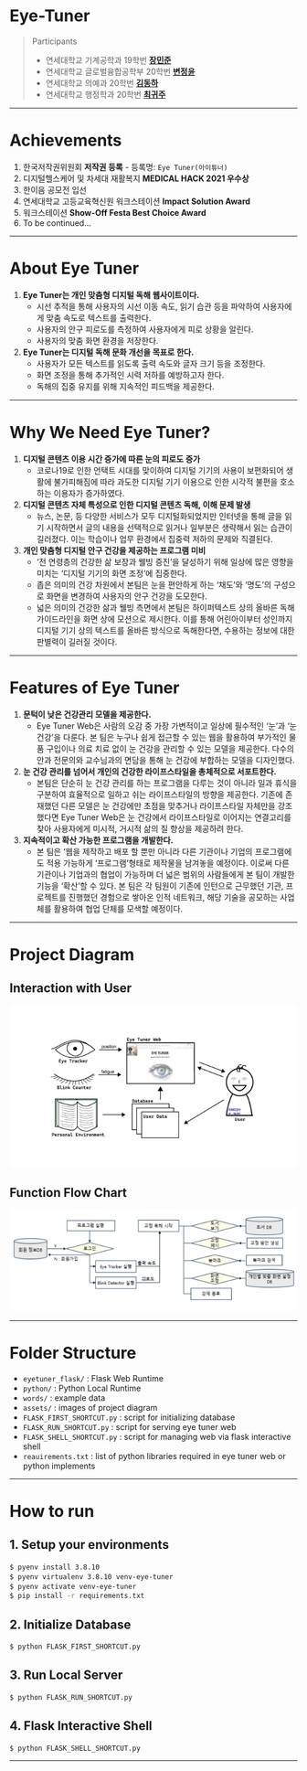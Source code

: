 # Eye-Tuner

> Participants
> * 연세대학교 기계공학과 19학번 **[장민준](https://github.com/wkdalswns0427/)**
> * 연세대학교 글로벌융합공학부 20학번 **[변정윤](https://github.com/bluesaurus01/)**
> * 연세대학교 의예과 20학번 **[김동하](https://github.com/kdha0727/)**
> * 연세대학교 행정학과 20학번 **[최귀주](#)**

---

# Achievements

1. 한국저작권위원회 **저작권 등록** - 등록명: `Eye Tuner(아이튜너)`
2. 디지털헬스케어 및 차세대 재활복지 **MEDICAL HACK 2021 우수상**
3. 한이음 공모전 입선
4. 연세대학교 고등교육혁신원 워크스테이션 **Impact Solution Award**
5. 워크스테이션 **Show-Off Festa Best Choice Award**
6. To be continued...

---

# About Eye Tuner

1) **Eye Tuner는 개인 맞춤형 디지털 독해 웹사이트이다.**
   - 시선 추적을 통해 사용자의 시선 이동 속도, 읽기 습관 등을 파악하여 사용자에게 맞춤 속도로 텍스트를 출력한다.
   - 사용자의 안구 피로도를 측정하여 사용자에게 피로 상황을 알린다.
   - 사용자의 맞춤 화면 환경을 저장한다.
2) **Eye Tuner는 디지털 독해 문화 개선을 목표로 한다.**
   - 사용자가 모든 텍스트를 읽도록 출력 속도와 글자 크기 등을 조정한다.
   - 화면 조정을 통해 추가적인 시력 저하를 예방하고자 한다.
   - 독해의 집중 유지를 위해 지속적인 피드백을 제공한다.

---

# Why We Need Eye Tuner?

1) **디지털 콘텐츠 이용 시간 증가에 따른 눈의 피로도 증가**
   - 코로나19로 인한 언택트 시대를 맞이하여 디지털 기기의 사용이 보편화되어 생활에 불가피해짐에 따라 과도한 디지털 기기 이용으로 인한 시각적 불편을 호소하는 이용자가 증가하였다.
2) **디지털 콘텐츠 자체 특성으로 인한 디지털 콘텐츠 독해, 이해 문제 발생**
   - 뉴스, 논문, 등 다양한 서비스가 모두 디지털화되었지만 인터넷을 통해 글을 읽기 시작하면서 글의 내용을 선택적으로 읽거나 일부분은 생략해서 읽는 습관이 길러졌다. 이는 학습이나 업무 환경에서 집중력 저하의 문제와 직결된다.
3) **개인 맞춤형 디지털 안구 건강을 제공하는 프로그램 미비**
   - ‘전 연령층의 건강한 삶 보장과 웰빙 증진’을 달성하기 위해 일상에 많은 영향을 미치는 ‘디지털 기기의 화면 조정’에 집중한다. 
   - 좁은 의미의 건강 차원에서 본팀은 눈을 편안하게 하는 ‘채도’와 ‘명도’의 구성으로 화면을 변경하여 사용자의 안구 건강을 도모한다.
   - 넓은 의미의 건강한 삶과 웰빙 측면에서 본팀은 하이퍼텍스트 상의 올바른 독해 가이드라인을 화면 상에 모션으로 제시한다. 이를 통해 어린아이부터 성인까지 디지털 기기 상의 텍스트를 올바른 방식으로 독해한다면, 수용하는 정보에 대한 판별력이 길러질 것이다.

---

# Features of Eye Tuner

1) **문턱이 낮은 건강관리 모델을 제공한다.**
   - Eye Tuner Web은 사람의 오감 중 가장 가변적이고 일상에 필수적인 ‘눈’과 ‘눈 건강’을 다룬다. 본 팀은 누구나 쉽게 접근할 수 있는 웹을 활용하여 부가적인 물품 구입이나 의료 치료 없이 눈 건강을 관리할 수 있는 모델을 제공한다. 다수의 안과 전문의와 교수님과의 면담을 통해 눈 건강에 부합하는 모델을 디자인했다.
2) **눈 건강 관리를 넘어서 개인의 건강한 라이프스타일을 총체적으로 서포트한다.**
   - 본팀은 단순히 눈 건강 관리를 하는 프로그램을 다루는 것이 아니라 일과 휴식을 구분하여 효율적으로 일하고 쉬는 라이프스타일의 방향을 제공한다. 기존에 존재했던 다른 모델은 눈 건강에만 초점을 맞추거나 라이프스타일 자체만을 강조했다면 Eye Tuner Web은 눈 건강에서 라이프스타일로 이어지는 연결고리를 찾아 사용자에게 미시적, 거시적 삶의 질 향상을 제공하려 한다.
3) **지속적이고 확산 가능한 프로그램을 개발한다.**
   - 본 팀은 ‘웹을 제작하고 배포 할 뿐만 아니라 다른 기관이나 기업의 프로그램에도 적용 가능하게 ‘프로그램’형태로 제작물을 남겨놓을 예정이다. 이로써 다른 기관이나 기업과의 협업이 가능하며 더 넓은 범위의 사람들에게 본 팀이 개발한 기능을 ‘확산’할 수 있다. 본 팀은 각 팀원이 기존에 인턴으로 근무했던 기관, 프로젝트를 진행했던 경험으로 쌓아온 인적 네트워크, 해당 기술을 공모하는 사업체를 활용하여 협업 단체를 모색할 예정이다. 

---

# Project Diagram

## Interaction with User

![img.png](assets/interaction.png)

## Function Flow Chart

![기능 흐름도](assets/flow.png)

---

# Folder Structure

* `eyetuner_flask/` : Flask Web Runtime
* `python/` : Python Local Runtime 
* `words/` : example data
* `assets/` : images of project diagram
* `FLASK_FIRST_SHORTCUT.py` : script for initializing database
* `FLASK_RUN_SHORTCUT.py` : script for serving eye tuner web
* `FLASK_SHELL_SHORTCUT.py` : script for managing web via flask interactive shell
* `reauirements.txt` : list of python libraries required in eye tuner web or python implements

---

# How to run

## 1. Setup your environments
```bash
$ pyenv install 3.8.10
$ pyenv virtualenv 3.8.10 venv-eye-tuner
$ pyenv activate venv-eye-tuner
$ pip install -r requirements.txt
```

## 2. Initialize Database
```bash
$ python FLASK_FIRST_SHORTCUT.py
```

## 3. Run Local Server
```bash
$ python FLASK_RUN_SHORTCUT.py
```

## 4. Flask Interactive Shell
```bash
$ python FLASK_SHELL_SHORTCUT.py
```

---

